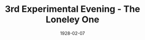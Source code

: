 ---
title: 3rd Experimental Evening - The Loneley One
date: 1928-02-07
closing_date:
layout: productions
show_details:
- Playwright: Gertrude F. Jacobi
Theatre: Theatre Jacksonville
cast:
- The Man: Isaac Peiser
- The Woman: Winifred Snowden
crew:
- Producer: Winifred Snowden
external_links:
---